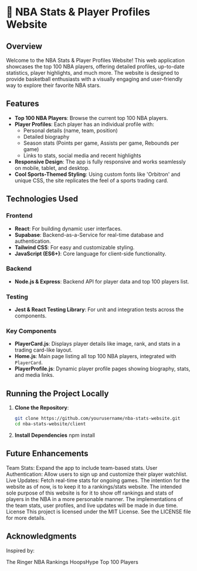 # 🏀 NBA Stats & Player Profiles Website

## Overview
Welcome to the NBA Stats & Player Profiles Website! This web application showcases the top 100 NBA players, offering detailed profiles, up-to-date statistics, player highlights, and much more. The website is designed to provide basketball enthusiasts with a visually engaging and user-friendly way to explore their favorite NBA stars.

## Features
- **Top 100 NBA Players**: Browse the current top 100 NBA players.
- **Player Profiles**: Each player has an individual profile with:
  - Personal details (name, team, position)
  - Detailed biography
  - Season stats (Points per game, Assists per game, Rebounds per game)
  - Links to stats, social media and recent highlights
- **Responsive Design**: The app is fully responsive and works seamlessly on mobile, tablet, and desktop.
- **Cool Sports-Themed Styling**: Using custom fonts like 'Orbitron' and unique CSS, the site replicates the feel of a sports trading card.

## Technologies Used
### Frontend
- **React**: For building dynamic user interfaces.
- **Supabase**: Backend-as-a-Service for real-time database and authentication.
- **Tailwind CSS**: For easy and customizable styling.
- **JavaScript (ES6+)**: Core language for client-side functionality.

### Backend
- **Node.js & Express**: Backend API for player data and top 100 players list.
  
### Testing
- **Jest & React Testing Library**: For unit and integration tests across the components.

### Key Components
- **PlayerCard.js**: Displays player details like image, rank, and stats in a trading card-like layout.
- **Home.js**: Main page listing all top 100 NBA players, integrated with `PlayerCard`.
- **PlayerProfile.js**: Dynamic player profile pages showing biography, stats, and media links.

## Running the Project Locally
1. **Clone the Repository**:
   ```bash
   git clone https://github.com/yourusername/nba-stats-website.git
   cd nba-stats-website/client
2. **Install Dependencies**
   npm install


## Future Enhancements
Team Stats: Expand the app to include team-based stats.
User Authentication: Allow users to sign up and customize their player watchlist.
Live Updates: Fetch real-time stats for ongoing games.
The intention for the website as of now, is to keep it to a rankings/stats website. The intended sole purpose of this website is for it to show off rankings and stats of players in the NBA in a more personable manner. The implementations of the team stats, user profiles, and live updates will be made in due time.
License
This project is licensed under the MIT License. See the LICENSE file for more details.

## Acknowledgments
Inspired by:

The Ringer NBA Rankings
HoopsHype Top 100 Players
